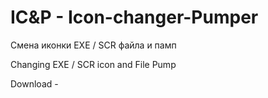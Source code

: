 # IC&P - Icon-changer-Pumper

Смена иконки EXE / SCR файла и памп

Changing EXE / SCR icon and File Pump

Download - 

